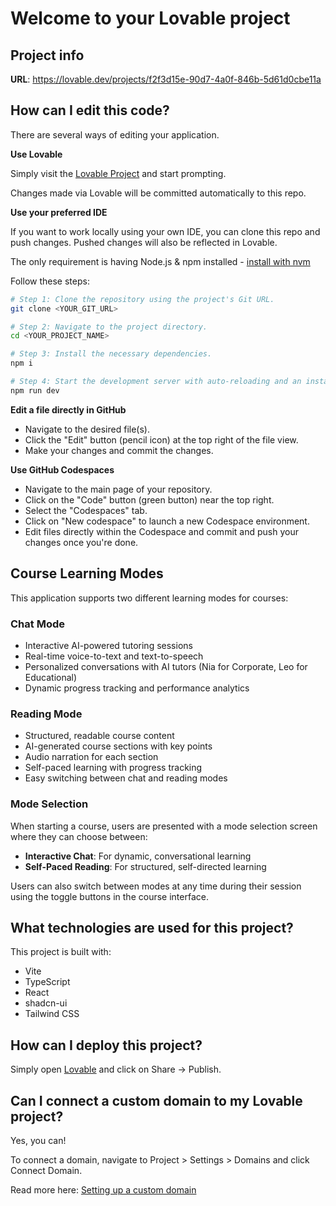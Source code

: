 # Welcome to your Lovable project

## Project info

**URL**: https://lovable.dev/projects/f2f3d15e-90d7-4a0f-846b-5d61d0cbe11a

## How can I edit this code?

There are several ways of editing your application.

**Use Lovable**

Simply visit the [Lovable Project](https://lovable.dev/projects/f2f3d15e-90d7-4a0f-846b-5d61d0cbe11a) and start prompting.

Changes made via Lovable will be committed automatically to this repo.

**Use your preferred IDE**

If you want to work locally using your own IDE, you can clone this repo and push changes. Pushed changes will also be reflected in Lovable.

The only requirement is having Node.js & npm installed - [install with nvm](https://github.com/nvm-sh/nvm#installing-and-updating)

Follow these steps:

```sh
# Step 1: Clone the repository using the project's Git URL.
git clone <YOUR_GIT_URL>

# Step 2: Navigate to the project directory.
cd <YOUR_PROJECT_NAME>

# Step 3: Install the necessary dependencies.
npm i

# Step 4: Start the development server with auto-reloading and an instant preview.
npm run dev
```

**Edit a file directly in GitHub**

- Navigate to the desired file(s).
- Click the "Edit" button (pencil icon) at the top right of the file view.
- Make your changes and commit the changes.

**Use GitHub Codespaces**

- Navigate to the main page of your repository.
- Click on the "Code" button (green button) near the top right.
- Select the "Codespaces" tab.
- Click on "New codespace" to launch a new Codespace environment.
- Edit files directly within the Codespace and commit and push your changes once you're done.

## Course Learning Modes

This application supports two different learning modes for courses:

### Chat Mode
- Interactive AI-powered tutoring sessions
- Real-time voice-to-text and text-to-speech
- Personalized conversations with AI tutors (Nia for Corporate, Leo for Educational)
- Dynamic progress tracking and performance analytics

### Reading Mode
- Structured, readable course content
- AI-generated course sections with key points
- Audio narration for each section
- Self-paced learning with progress tracking
- Easy switching between chat and reading modes

### Mode Selection
When starting a course, users are presented with a mode selection screen where they can choose between:
- **Interactive Chat**: For dynamic, conversational learning
- **Self-Paced Reading**: For structured, self-directed learning

Users can also switch between modes at any time during their session using the toggle buttons in the course interface.

## What technologies are used for this project?

This project is built with:

- Vite
- TypeScript
- React
- shadcn-ui
- Tailwind CSS

## How can I deploy this project?

Simply open [Lovable](https://lovable.dev/projects/f2f3d15e-90d7-4a0f-846b-5d61d0cbe11a) and click on Share -> Publish.

## Can I connect a custom domain to my Lovable project?

Yes, you can!

To connect a domain, navigate to Project > Settings > Domains and click Connect Domain.

Read more here: [Setting up a custom domain](https://docs.lovable.dev/tips-tricks/custom-domain#step-by-step-guide)
